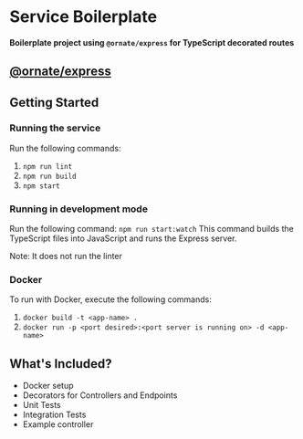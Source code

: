 # Service Boilerplate
#### Boilerplate project using `@ornate/express` for TypeScript decorated routes

## [@ornate/express](https://github.com/ornatejs/express)

## Getting Started
### Running the service
Run the following commands:
1. `npm run lint`
2. `npm run build`
3. `npm start`

### Running in development mode
Run the following command: `npm run start:watch`
This command builds the TypeScript files into JavaScript and runs the Express server.

Note: It does not run the linter

### Docker
To run with Docker, execute the following commands:
1. `docker build -t <app-name> .`
2. `docker run -p <port desired>:<port server is running on> -d <app-name>`

## What's Included?
* Docker setup
* Decorators for Controllers and Endpoints
* Unit Tests
* Integration Tests
* Example controller